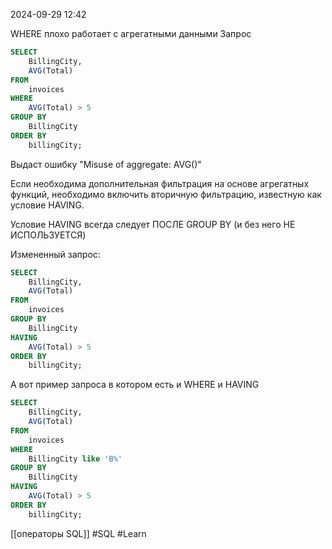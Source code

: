  2024-09-29 12:42

WHERE плохо работает с агрегатными данными
Запрос
```sql
SELECT
	BillingCity,
	AVG(Total)
FROM
	invoices
WHERE
	AVG(Total) > 5
GROUP BY
	BillingCity
ORDER BY
	billingCity;
```

Выдаст ошибку "Misuse of aggregate: AVG()"

Если необходима дополнительная фильтрация на основе агрегатных функций, необходимо включить вторичную фильтрацию, известную как условие HAVING.

Условие HAVING всегда следует ПОСЛЕ GROUP BY (и без него НЕ ИСПОЛЬЗУЕТСЯ)

Измененный запрос:
```sql
SELECT
	BillingCity,
	AVG(Total)
FROM
	invoices
GROUP BY
	BillingCity
HAVING
	AVG(Total) > 5
ORDER BY
	billingCity;
```

А вот пример запроса в котором есть и WHERE и HAVING
```sql
SELECT
	BillingCity,
	AVG(Total)
FROM
	invoices
WHERE
	BillingCity like 'B%'
GROUP BY
	BillingCity
HAVING
	AVG(Total) > 5
ORDER BY
	billingCity;
```


[[операторы SQL]]
#SQL 
#Learn